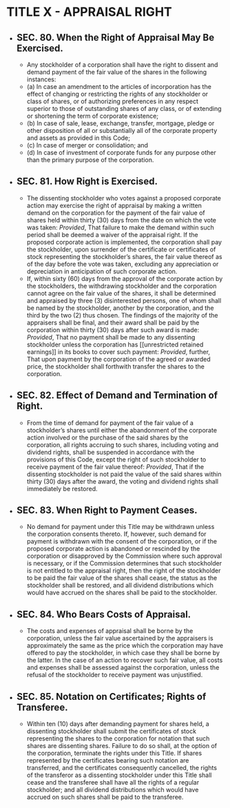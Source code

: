 # TITLE X - APPRAISAL RIGHT
- ## SEC. 80. When the Right of Appraisal May Be Exercised.
	- Any stockholder of a corporation shall have the right to dissent and demand payment of the fair value of the shares in the following instances:
	- (a) In case an amendment to the articles of incorporation has the effect of changing or restricting the rights of any stockholder or class of shares, or of authorizing preferences in any  respect superior to those of outstanding shares of any class, or of extending or shortening the term of corporate existence;
	- (b) In case of sale, lease, exchange, transfer, mortgage, pledge or other disposition of all or substantially all of the corporate property and assets as provided in this Code;
	- (c) In case of merger or consolidation; and
	- (d) In case of investment of corporate funds for any purpose other than the primary purpose of the corporation.
- ## SEC. 81. How Right is Exercised.
	- The dissenting stockholder who votes against a proposed corporate action may exercise the right of appraisal by making a written demand on the corporation for the payment of the fair value of shares held within thirty (30) days from the date on which the vote was taken: *Provided*, That failure to make the demand within such period shall be deemed a waiver of the appraisal right. If the proposed corporate action is implemented, the corporation shall pay the stockholder, upon surrender of the certificate or certificates of stock representing the stockholder’s shares, the fair value thereof as of the day before the vote was taken, excluding any appreciation or depreciation in anticipation of such corporate action.
	- If, within sixty (60) days from the approval of the corporate action by the stockholders, the withdrawing stockholder and the corporation cannot agree on the fair value of the shares, it shall be determined and appraised by three (3) disinterested persons, one of whom shall be named by the stockholder, another by the corporation, and the third by the two (2) thus chosen. The findings of the majority of the appraisers shall be final, and their award shall be paid by the corporation within thirty (30) days after such award is made: *Provided*, That no payment shall be made to any dissenting stockholder unless the corporation has [[unrestricted retained earnings]] in its books to cover such payment: *Provided*, further, That upon payment by the corporation of the agreed or awarded price, the stockholder shall forthwith transfer the shares to the corporation.
- ## SEC. 82. Effect of Demand and Termination of Right.
	- From the time of demand for payment of the fair value of a stockholder’s shares until either the abandonment of the corporate action involved or the purchase of the said shares by the corporation, all rights accruing to such shares, including voting and dividend rights, shall be suspended in accordance with the provisions of this Code, except the right of such stockholder to receive payment of the fair value thereof: *Provided*, That if the dissenting stockholder is not paid the value of the said shares within thirty (30) days after the award, the voting and dividend rights shall immediately be restored.
- ## SEC. 83. When Right to Payment Ceases.
	- No demand for payment under this Title may be withdrawn unless the corporation consents thereto. If, however, such demand for payment is withdrawn with the consent of the corporation, or if the proposed corporate action is abandoned or rescinded by the corporation or disapproved by the Commission where such approval is necessary, or if the Commission determines that such stockholder is not entitled to the appraisal right, then the right of the stockholder to be paid the fair value of the shares shall cease, the status as the stockholder shall be restored, and all dividend distributions which would have accrued on the shares shall be paid to the stockholder.
- ## SEC. 84. Who Bears Costs of Appraisal.
	- The costs and expenses of appraisal shall be borne by the corporation, unless the fair value ascertained by the appraisers is approximately the same as the price which the corporation may have offered to pay the stockholder, in which case they shall be borne by the latter. In the case of an action to recover such fair value, all costs and expenses shall be assessed against the corporation, unless the refusal of the stockholder to receive payment was unjustified.
- ## SEC. 85. Notation on Certificates; Rights of Transferee.
	- Within ten (10) days after demanding payment for shares held, a dissenting stockholder shall submit the certificates of stock representing the shares to the corporation for notation that such shares are dissenting shares. Failure to do so shall, at the option of the corporation, terminate the rights under this Title. If shares represented by the certificates bearing such notation are transferred, and the certificates consequently cancelled, the rights of the transferor as a dissenting stockholder under this Title shall cease and the transferee shall have all the rights of a regular stockholder; and all dividend distributions which would have accrued on such shares shall be paid to the transferee.
